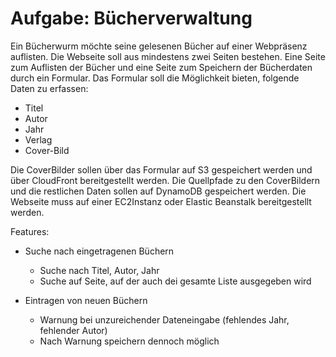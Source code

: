 
Aufgabe: Bücherverwaltung
=========================
Ein Bücherwurm möchte seine gelesenen Bücher auf einer Webpräsenz auflisten. Die Webseite soll aus mindestens
zwei Seiten bestehen. Eine Seite zum Auflisten der Bücher und eine Seite zum Speichern der Bücherdaten durch ein Formular. 
Das Formular soll die Möglichkeit bieten, folgende Daten zu erfassen:

* Titel
* Autor
* Jahr
* Verlag
* Cover-Bild

Die Cover­Bilder sollen über das Formular auf S3 gespeichert werden und über CloudFront bereitgestellt werden.
Die Quellpfade zu den Cover­Bildern und die restlichen Daten sollen auf DynamoDB gespeichert werden. Die Webseite muss 
auf einer EC2­Instanz oder Elastic Beanstalk bereitgestellt werden.

Features:

* Suche nach eingetragenen Büchern
  * Suche nach Titel, Autor, Jahr
  * Suche auf Seite, auf der auch dei gesamte Liste ausgegeben wird

* Eintragen von neuen Büchern
  * Warnung bei unzureichender Dateneingabe (fehlendes Jahr, fehlender Autor)
  * Nach Warnung speichern dennoch möglich

